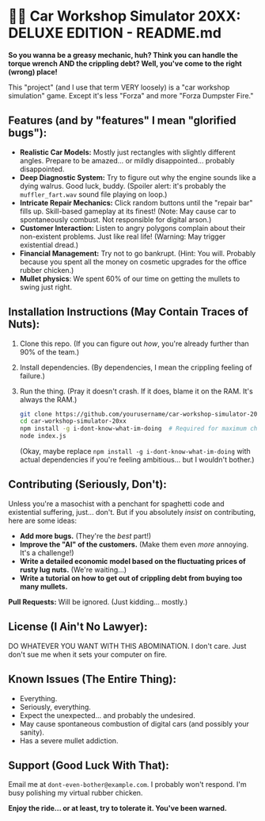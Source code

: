 # 🚗💩 Car Workshop Simulator 20XX: DELUXE EDITION - README.md

**So you wanna be a greasy mechanic, huh? Think you can handle the torque wrench AND the crippling debt? Well, you've come to the right (wrong) place!**

This "project" (and I use that term VERY loosely) is a "car workshop simulation" game. Except it's less "Forza" and more "Forza Dumpster Fire."

## Features (and by "features" I mean "glorified bugs"):

*   **Realistic Car Models:** Mostly just rectangles with slightly different angles. Prepare to be amazed... or mildly disappointed... probably disappointed.
*   **Deep Diagnostic System:** Try to figure out why the engine sounds like a dying walrus. Good luck, buddy. (Spoiler alert: it's probably the `muffler_fart.wav` sound file playing on loop.)
*   **Intricate Repair Mechanics:** Click random buttons until the "repair bar" fills up. Skill-based gameplay at its finest! (Note: May cause car to spontaneously combust. Not responsible for digital arson.)
*   **Customer Interaction:** Listen to angry polygons complain about their non-existent problems. Just like real life! (Warning: May trigger existential dread.)
*   **Financial Management:** Try not to go bankrupt. (Hint: You will. Probably because you spent all the money on cosmetic upgrades for the office rubber chicken.)
*   **Mullet physics**: We spent 60% of our time on getting the mullets to swing just right.

## Installation Instructions (May Contain Traces of Nuts):

1.  Clone this repo. (If you can figure out *how*, you're already further than 90% of the team.)
2.  Install dependencies. (By dependencies, I mean the crippling feeling of failure.)
3.  Run the thing. (Pray it doesn't crash. If it does, blame it on the RAM. It's always the RAM.)

    ```bash
    git clone https://github.com/yourusername/car-workshop-simulator-20xx.git
    cd car-workshop-simulator-20xx
    npm install -g i-dont-know-what-im-doing  # Required for maximum chaos
    node index.js
    ```

    (Okay, maybe replace `npm install -g i-dont-know-what-im-doing` with actual dependencies if you're feeling ambitious... but I wouldn't bother.)

## Contributing (Seriously, Don't):

Unless you're a masochist with a penchant for spaghetti code and existential suffering, just... don't. But if you absolutely *insist* on contributing, here are some ideas:

*   **Add more bugs.** (They're the *best* part!)
*   **Improve the "AI" of the customers.** (Make them even *more* annoying. It's a challenge!)
*   **Write a detailed economic model based on the fluctuating prices of rusty lug nuts.** (We're waiting...)
*   **Write a tutorial on how to get out of crippling debt from buying too many mullets.**

**Pull Requests:** Will be ignored. (Just kidding... mostly.)

## License (I Ain't No Lawyer):

DO WHATEVER YOU WANT WITH THIS ABOMINATION. I don't care. Just don't sue me when it sets your computer on fire.

## Known Issues (The Entire Thing):

*   Everything.
*   Seriously, everything.
*   Expect the unexpected... and probably the undesired.
*   May cause spontaneous combustion of digital cars (and possibly your sanity).
*   Has a severe mullet addiction.

## Support (Good Luck With That):

Email me at `dont-even-bother@example.com`. I probably won't respond. I'm busy polishing my virtual rubber chicken.

**Enjoy the ride... or at least, try to tolerate it. You've been warned.**